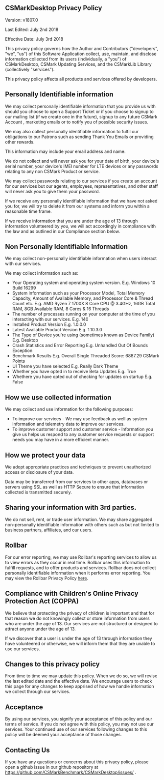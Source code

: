 ## CSMarkDesktop Privacy Policy

Version: v1807.0

Last Edited: July 2nd 2018

Effective Date: July 3rd 2018

This privacy policy governs how the Author and Contributors ("developers", "we", "us") of this Software Application collect, use, maintain, and disclose information collected from its users (individually, a "you") of CSMarkDesktop, CSMark Updating Services, and the CSMarkLib Library (collectively "services").

This privacy policy affects all products and services offered by developers.

## Personally Identifiable information
We may collect personally identifiable information that you provide us with should you choose to open a Support Ticket or if you choose to signup to our mailing list (if we create one in the future), signup to any future CSMark Account , marketing emails or to notify you of possible security issues. 

We may also collect personally identifiable information to fulfil our obligations to our Patrons such as sending Thank You Emails or providing other rewards.

This information may include your email address and name.

We do not collect and will never ask you for your date of birth, your device's serial number, your device's IMEI number for LTE devices or any passwords relating to any non CSMark Product or service.

We may collect passwords relating to our services if you create an account for our services but our agents, employees, representatives, and other staff will never ask you to give them your password.

If we receive any personally identifiable information that we have not asked you for, we will try to delete it from our systems and inform you within a reasonable time frame.

If we receive information that you are under the age of 13 through information volunteered by you, we will act accordingly in compliance with the law and as outlined in our Compliance section below.

## Non Personally Identifiable Information
We may collect non-personally identifiable information when users interact with our services.

We may collect information such as:
* Your Operating system and operating system version. E.g. Windows 10 Build 16299
* System Information such as your Processor Model, Total Memory Capacity, Amount of Available Memory, and Processor Core & Thread Count etc. E.g. AMD Ryzen 7 1700X 8 Core CPU @ 3.4GHz, 16GB Total RAM, 8GB Available RAM,  8 Cores & 16 Threads
* The number of processes running on your computer at the time of you interacting with our services. E.g. 140
* Installed Product Version E.g. 1.0.0.0
* Latest Available Product Version E.g. 1.10.3.0
* The Type of Device you're using (sometimes known as Device Family) E.g. Desktop
* Crash Statistics and Error Reporting E.g. Unhandled Out Of Bounds Exception
* Benchmark Results E.g. Overall Single Threaded Score: 6887.29 CSMark Points
* UI Theme you have selected E.g. Really Dark Theme
* Whether you have opted in to receive Beta Updates E.g. True
* Whethere you have opted out of checking for updates on startup E.g. False

## How we use collected information
We may collect and use information for the following purposes:

* To improve our services - We may use feedback as well as system information and telemetry data to improve our services.
* To improve customer support and customer service - Information you give us helps us respond to any customer service requests or support needs you may have in a more efficient manner.

## How we protect your data
We adopt appropriate practices and techniques to prevent unauthorized access or disclosure of your data.

Data may be transferred from our services to other apps, databases or servers using SSL as well as HTTP Secure to ensure that information collected is transmitted securely.

## Sharing your information with 3rd parties.
We do not sell, rent, or trade user information. We may share aggregated non-personally identifiable information with others such as but not limited to business partners, affiliates, and our users.

## Rollbar
For our error reporting, we may use Rollbar's reporting services to allow us to view errors as they occur in real time. Rollbar uses this information to fulfill requests, and to offer products and services. Rollbar does not collect personally identifiable information when it performs error reporting. You may view the Rollbar Privacy Policy [here](https://rollbar.com/privacy/).

## Compliance with Children's Online Privacy Protection Act (COPPA)
We believe that protecting the privacy of children is important and that for that reason we do not knowingly collect or store information from users who are under the age of 13. Our services are not structured or designed to attract anyone under the age of 13.

If we discover that a user is under the age of 13 through information they have volunteered or otherwise, we will inform them that they are unable to use our services.

## Changes to this privacy policy
From time to time we may update this policy. When we do so, we will revise the last edited date and the effective date. We encourage users to check this page for any changes to keep apprised of how we handle information we collect through our services.

## Acceptance
By using our services, you signify your acceptance of this policy and our terms of service. If you do not agree with this policy, you may not use our services. Your continued use of our services following changes to this policy will be deemed your acceptance of those changes.

## Contacting Us
If you have any questions or concerns about this privacy policy, please open a github issue in our github repository at https://github.com/CSMarkBenchmark/CSMarkDesktop/issues/ .
